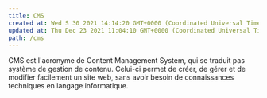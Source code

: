 ```yaml
---
title: CMS
created at: Wed S 30 2021 14:14:20 GMT+0000 (Coordinated Universal Time)
updated at: Thu Dec 23 2021 11:04:10 GMT+0000 (Coordinated Universal Time)
path: /cms
---
```


CMS est l'acronyme de Content Management System, qui se traduit pas système de gestion de contenu. Celui-ci permet de créer, de gérer et de modifier facilement un site web, sans avoir besoin de connaissances techniques en langage informatique.
